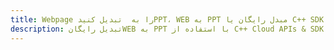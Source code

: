 ---title: Webpage را به  تبدیل کنیدPPT، WEB به PPT مبدل رایگان یا C++ SDKdescription: تبدیل رایگانWEB به PPT با استفاده از C++ Cloud APIs & SDK همچنین اسناد PDF را در Cloud ایجاد، ویرایش و رندر کنید.---